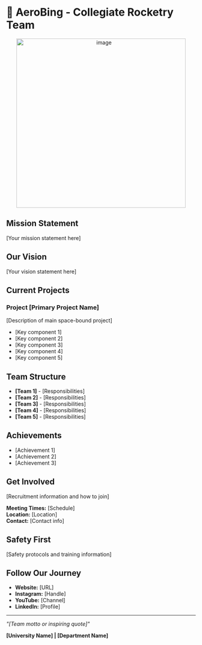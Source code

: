 # 🚀 AeroBing - Collegiate Rocketry Team
<div align="center">
  <img width="450" height="450" alt="image" src="https://github.com/user-attachments/assets/53113856-f02e-4256-83e4-f2942f4ea6ce" />
</div>


## Mission Statement
[Your mission statement here]

## Our Vision
[Your vision statement here]

## Current Projects

### Project [Primary Project Name]
[Description of main space-bound project]

- [Key component 1]
- [Key component 2]
- [Key component 3]
- [Key component 4]
- [Key component 5]

## Team Structure
- **[Team 1]** - [Responsibilities]
- **[Team 2]** - [Responsibilities]
- **[Team 3]** - [Responsibilities]
- **[Team 4]** - [Responsibilities]
- **[Team 5]** - [Responsibilities]

## Achievements
- [Achievement 1]
- [Achievement 2]
- [Achievement 3]

## Get Involved
[Recruitment information and how to join]

**Meeting Times:** [Schedule]  
**Location:** [Location]  
**Contact:** [Contact info]

## Safety First
[Safety protocols and training information]

## Follow Our Journey
- **Website:** [URL]
- **Instagram:** [Handle]
- **YouTube:** [Channel]
- **LinkedIn:** [Profile]

---

*"[Team motto or inspiring quote]"*

**[University Name] | [Department Name]**
